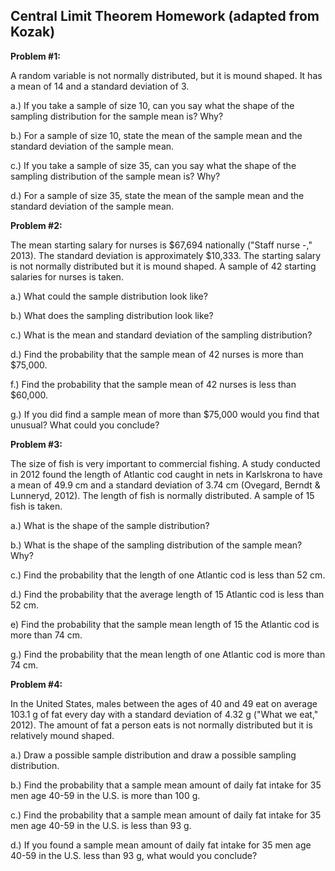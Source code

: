 ## **Central Limit Theorem Homework (adapted from Kozak)**

**Problem #1:**

A random variable is not normally distributed, but it is mound shaped. It has a mean of 14 and a standard deviation of 3.

a.) If you take a sample of size 10, can you say what the shape of the sampling distribution for the sample mean is? Why?

b.) For a sample of size 10, state the mean of the sample mean and the standard deviation of the sample mean.

c.) If you take a sample of size 35, can you say what the shape of the sampling distribution of the sample mean is? Why?

d.) For a sample of size 35, state the mean of the sample mean and the standard deviation of the sample mean.

 

**Problem #2:**

The mean starting salary for nurses is $67,694 nationally ("Staff nurse -," 2013). The standard deviation is approximately $10,333. The starting salary is not normally distributed but it is mound shaped. A sample of 42 starting salaries for nurses is taken.

a.) What could the sample distribution look like? 

b.) What does the sampling distribution look like?

c.) What is the mean and standard deviation of the sampling distribution?

d.) Find the probability that the sample mean of 42 nurses is more than $75,000.

f.) Find the probability that the sample mean of 42 nurses is less than $60,000.

g.) If you did find a sample mean of more than $75,000 would you find that unusual? What could you conclude?

 

**Problem #3:**

The size of fish is very important to commercial fishing. A study conducted in 2012 found the length of Atlantic cod caught in nets in Karlskrona to have a mean of 49.9 cm and a standard deviation of 3.74 cm (Ovegard, Berndt & Lunneryd, 2012). The length of fish is normally distributed. A sample of 15 fish is taken.

a.) What is the shape of the sample distribution?

b.) What is the shape of the sampling distribution of the sample mean? Why?

c.) Find the probability that the length of one Atlantic cod is less than 52 cm.

d.) Find the probability that the average length of 15 Atlantic cod is less than 52 cm.

e) Find the probability that the sample mean length of 15 the Atlantic cod is more than 74 cm.

g.) Find the probability that the mean length of one Atlantic cod is more than 74 cm.

 

**Problem #4:**

In the United States, males between the ages of 40 and 49 eat on average 103.1 g of fat every day with a standard deviation of 4.32 g ("What we eat," 2012). The amount of fat a person eats is not normally distributed but it is relatively mound shaped.

a.) Draw a possible sample distribution and draw a possible sampling distribution.

b.) Find the probability that a sample mean amount of daily fat intake for 35 men age 40-59 in the U.S. is more than 100 g.

c.) Find the probability that a sample mean amount of daily fat intake for 35 men age 40-59 in the U.S. is less than 93 g.

d.) If you found a sample mean amount of daily fat intake for 35 men age 40-59 in the U.S. less than 93 g, what would you conclude?
